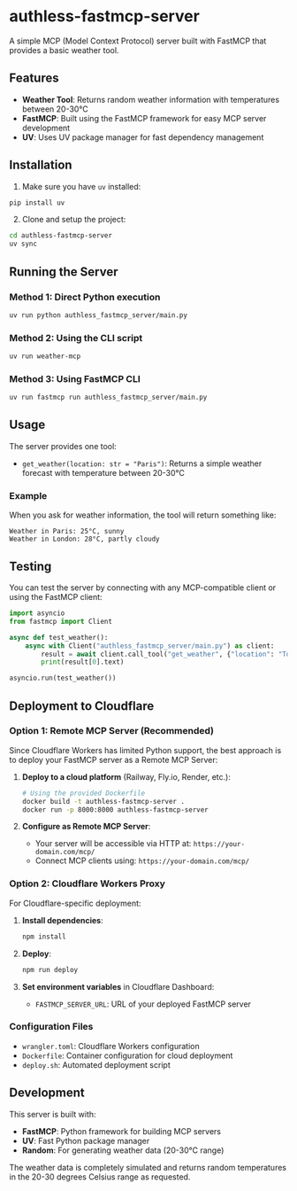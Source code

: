 # authless-fastmcp-server

A simple MCP (Model Context Protocol) server built with FastMCP that provides a basic weather tool.

## Features

- **Weather Tool**: Returns random weather information with temperatures between 20-30°C
- **FastMCP**: Built using the FastMCP framework for easy MCP server development
- **UV**: Uses UV package manager for fast dependency management

## Installation

1. Make sure you have `uv` installed:
```bash
pip install uv
```

2. Clone and setup the project:
```bash
cd authless-fastmcp-server
uv sync
```

## Running the Server

### Method 1: Direct Python execution
```bash
uv run python authless_fastmcp_server/main.py
```

### Method 2: Using the CLI script
```bash
uv run weather-mcp
```

### Method 3: Using FastMCP CLI
```bash
uv run fastmcp run authless_fastmcp_server/main.py
```

## Usage

The server provides one tool:

- `get_weather(location: str = "Paris")`: Returns a simple weather forecast with temperature between 20-30°C

### Example
When you ask for weather information, the tool will return something like:
```
Weather in Paris: 25°C, sunny
Weather in London: 28°C, partly cloudy
```

## Testing

You can test the server by connecting with any MCP-compatible client or using the FastMCP client:

```python
import asyncio
from fastmcp import Client

async def test_weather():
    async with Client("authless_fastmcp_server/main.py") as client:
        result = await client.call_tool("get_weather", {"location": "Tokyo"})
        print(result[0].text)

asyncio.run(test_weather())
```

## Deployment to Cloudflare

### Option 1: Remote MCP Server (Recommended)

Since Cloudflare Workers has limited Python support, the best approach is to deploy your FastMCP server as a Remote MCP Server:

1. **Deploy to a cloud platform** (Railway, Fly.io, Render, etc.):
   ```bash
   # Using the provided Dockerfile
   docker build -t authless-fastmcp-server .
   docker run -p 8000:8000 authless-fastmcp-server
   ```

2. **Configure as Remote MCP Server**:
   - Your server will be accessible via HTTP at: `https://your-domain.com/mcp/`
   - Connect MCP clients using: `https://your-domain.com/mcp/`

### Option 2: Cloudflare Workers Proxy

For Cloudflare-specific deployment:

1. **Install dependencies**:
   ```bash
   npm install
   ```

2. **Deploy**:
   ```bash
   npm run deploy
   ```

3. **Set environment variables** in Cloudflare Dashboard:
   - `FASTMCP_SERVER_URL`: URL of your deployed FastMCP server

### Configuration Files

- `wrangler.toml`: Cloudflare Workers configuration
- `Dockerfile`: Container configuration for cloud deployment
- `deploy.sh`: Automated deployment script

## Development

This server is built with:
- **FastMCP**: Python framework for building MCP servers
- **UV**: Fast Python package manager
- **Random**: For generating weather data (20-30°C range)

The weather data is completely simulated and returns random temperatures in the 20-30 degrees Celsius range as requested.